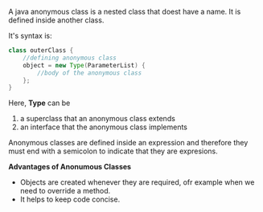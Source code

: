 A java anonymous class is a nested class that doest have a name.
It is defined inside another class.

It's syntax is:

```java
class outerClass {
    //defining anonymous class
    object = new Type(ParameterList) {
        //body of the anonymous class
    };
}
```
Here, **Type** can be
1. a superclass that an anonymous class extends
2. an interface that the anonymous class implements

Anonymous classes are defined inside an expression and therefore they must end with a semicolon to indicate that they are expresions.

**Advantages of Anonumous Classes**
* Objects are created whenever they are required, ofr example when we need to override a method.
* It helps to keep code concise.